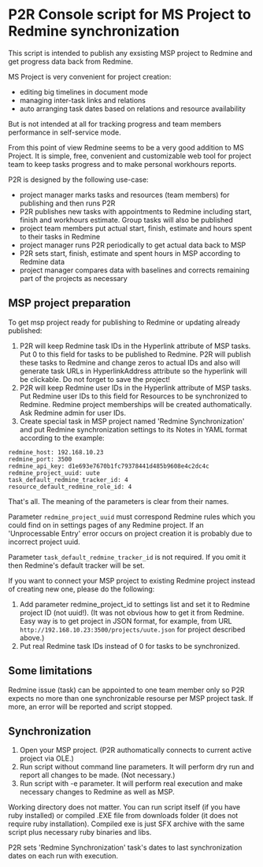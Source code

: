 # P2R Console script for MS Project to Redmine synchronization

This script is intended to publish any exsisting MSP project to Redmine and get progress data back from Redmine.

MS Project is very convenient for project creation:
* editing big timelines in document mode 
* managing inter-task links and relations
* auto arranging task dates based on relations and resource availability

But is not intended at all for tracking progress and team members performance in self-service mode. 
  
From this point of view Redmine seems to be a very good addition to MS Project. It is simple, free, convenient and customizable web tool for project team to keep tasks progress and to make personal workhours reports.

P2R is designed by the following use-case:
* project manager marks tasks and resources (team members) for publishing and then runs P2R
* P2R publishes new tasks with appointments to Redmine including start, finish and workhours estimate. Group tasks will also be published
* project team members put actual start, finish, estimate and hours spent to their tasks in Redmine
* project manager runs P2R periodically to get actual data back to MSP
* P2R sets start, finish, estimate and spent hours in MSP according to Redmine data
* project manager compares data with baselines and corrects remaining part of the projects as necessary

## MSP project preparation

To get msp project ready for publishing to Redmine or updating already published:
1. P2R will keep Redmine task IDs in the Hyperlink attribute of MSP tasks. Put 0 to this field for tasks to be published to Redmine. P2R will publish these tasks to Redmine and change zeros to actual IDs and also will generate task URLs in HyperlinkAddress attribute so the hyperlink will be clickable. Do not forget to save the project!
2. P2R will keep Redmine user IDs in the Hyperlink attribute of MSP tasks. Put Redmine user IDs to this field for Resources to be synchronized to Redmine. Redmine project memberships will be created authomatically. Ask Redmine admin for user IDs.
3. Create special task in MSP project named 'Redmine Synchronization' and put Redmine synchronization 
settings to its Notes in YAML format according to the example:

<pre><code>redmine_host: 192.168.10.23
redmine_port: 3500
redmine_api_key: d1e693e7670b1fc79378441d485b9608e4c2dc4c
redmine_project_uuid: uute
task_default_redmine_tracker_id: 4
resource_default_redmine_role_id: 4
</code></pre>

That's all. The meaning of the parameters is clear from their names. 

Parameter `redmine_project_uuid` must correspond Redmine rules which you could find on in settings pages of any Redmine project.
If an 'Unprocessable Entry' error occurs on project creation it is probably due to incorrect project uuid.

Parameter `task_default_redmine_tracker_id` is not required. If you omit it then Redmine's default tracker will be set.

If you want to connect your MSP project to existing Redmine project instead of creating new one, please do the following:

1. Add parameter redmine_project_id to settings list and set it to Redmine project ID (not uuid!). 
(It was not obvious how to get it from Redmine. Easy way is to get project in JSON format, for example, from URL `http://192.168.10.23:3500/projects/uute.json` for project described above.)
2. Put real Redmine task IDs instead of 0 for tasks to be synchronized.

## Some limitations

Redmine issue (task) can be appointed to one team member only so P2R expects no more than one synchronizable resourse per MSP project task. If more, an error will be reported and script stopped.

## Synchronization

1. Open your MSP project. (P2R authomatically connects to current active project via OLE.)
2. Run script without command line parameters. It will perform dry run and report all changes to be made. (Not necessary.)
3. Run script with -e parameter. It will perform real execution and make necessary changes to Redmine as well as MSP. 

Working directory does not matter. You can run script itself (if you have ruby installed) or compiled .EXE file from downloads folder 
(it does not require ruby installation). Compiled exe is just SFX archive with the same script plus necessary ruby binaries and libs.

P2R sets 'Redmine Synchronization' task's dates to last synchronization dates on each run with execution. 
